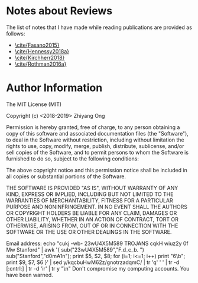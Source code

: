 #	Notes about Reviews


The list of notes that I have made while reading publications are provided as follows:
+ [\cite{Fasano2015}](https://github.com/eda-ricercatore/gulyas-scripts/blob/master/notes/reviews/Fasano2015.md)
+ [\cite{Hennessy2018a}](https://github.com/eda-ricercatore/gulyas-scripts/blob/master/notes/reviews/Hennessy2018a.md)
+ [\cite{Kirchherr2018}](https://github.com/eda-ricercatore/gulyas-scripts/blob/master/notes/reviews/Kirchherr2018.md)
+ [\cite{Rothman2016a}](https://github.com/eda-ricercatore/gulyas-scripts/blob/master/notes/reviews/Rothman2016a.md)



















#	Author Information

The MIT License (MIT)

Copyright (c) <2018-2019> Zhiyang Ong

Permission is hereby granted, free of charge, to any person obtaining a copy of this software and associated documentation files (the "Software"), to deal in the Software without restriction, including without limitation the rights to use, copy, modify, merge, publish, distribute, sublicense, and/or sell copies of the Software, and to permit persons to whom the Software is furnished to do so, subject to the following conditions:

The above copyright notice and this permission notice shall be included in all copies or substantial portions of the Software.

THE SOFTWARE IS PROVIDED "AS IS", WITHOUT WARRANTY OF ANY KIND, EXPRESS OR IMPLIED, INCLUDING BUT NOT LIMITED TO THE WARRANTIES OF MERCHANTABILITY, FITNESS FOR A PARTICULAR PURPOSE AND NONINFRINGEMENT. IN NO EVENT SHALL THE AUTHORS OR COPYRIGHT HOLDERS BE LIABLE FOR ANY CLAIM, DAMAGES OR OTHER LIABILITY, WHETHER IN AN ACTION OF CONTRACT, TORT OR OTHERWISE, ARISING FROM, OUT OF OR IN CONNECTION WITH THE SOFTWARE OR THE USE OR OTHER DEALINGS IN THE SOFTWARE.

Email address: echo "cukj -wb- 23wU4X5M589 TROJANS cqkH wiuz2y 0f Mw Stanford" | awk '{ sub("23wU4X5M589","F.d_c_b. ") sub("Stanford","d0mA1n"); print $5, $2, $8; for (i=1; i<=1; i++) print "6\b"; print $9, $7, $6 }' | sed y/kqcbuHwM62z/gnotrzadqmC/ | tr 'q' ' ' | tr -d [:cntrl:] | tr -d 'ir' | tr y "\n"		Don't compromise my computing accounts. You have been warned.
